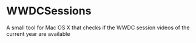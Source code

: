WWDCSessions
============

A small tool for Mac OS X that checks if the WWDC session videos of the current year are available